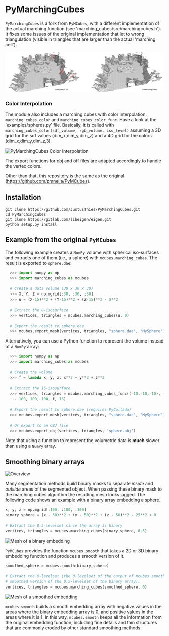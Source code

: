 # PyMarchingCubes

`PyMarchingCubes` is a fork from `PyMCubes`, with a different implementation of the actual marching function (see 'marching_cubes/src/marchingcubes.h').
It fixes some issues of the original implementation that let to wrong triangulation (visible in triangles that are larger than the actual 'marching cell').

![Mesh of PyMCubes and PyMarchingCubes](images/comparison.jpeg "Marching cubes using PyMCubes and PyMarchingCubes")

### Color Interpolation
The module also includes a marching cubes with color interpolation:
``` marching_cubes_color ``` and ``` marching_cubes_color_func ```.
Have a look at the 'examples/spheres.py' file.
Basically, it is called with ``` marching_cubes_color(sdf_volume, rgb_volume, iso_level) ``` assuming a 3D grid for the sdf values (dim_x,dim_y,dim_z) and a 4D grid for the colors (dim_x,dim_y,dim_z,3).

![PyMarchingCubes Color Interpolation](images/mc_colors.jpg "Marching cubes with color interpolation.")

The export functions for obj and off files are adapted accordingly to handle the vertex colors.

Other than that, this repository is the same as the original (https://github.com/pmneila/PyMCubes).

## Installation

```
git clone https://github.com/JustusThies/PyMarchingCubes.git
cd PyMarchingCubes
git clone https://gitlab.com/libeigen/eigen.git
python setup.py install
```



## Example from the original `PyMCubes`

The following example creates a `NumPy` volume with spherical iso-surfaces and
extracts one of them (i.e., a sphere) with `mcubes.marching_cubes`. The result
is exported to `sphere.dae`:

```Python
  >>> import numpy as np
  >>> import marching_cubes as mcubes

  # Create a data volume (30 x 30 x 30)
  >>> X, Y, Z = np.mgrid[:30, :30, :30]
  >>> u = (X-15)**2 + (Y-15)**2 + (Z-15)**2 - 8**2

  # Extract the 0-isosurface
  >>> vertices, triangles = mcubes.marching_cubes(u, 0)

  # Export the result to sphere.dae
  >>> mcubes.export_mesh(vertices, triangles, "sphere.dae", "MySphere")
```

Alternatively, you can use a Python function to represent the volume instead of
a `NumPy` array:

```Python
  >>> import numpy as np
  >>> import marching_cubes as mcubes

  # Create the volume
  >>> f = lambda x, y, z: x**2 + y**2 + z**2

  # Extract the 16-isosurface
  >>> vertices, triangles = mcubes.marching_cubes_func((-10,-10,-10), (10,10,10),
  ... 100, 100, 100, f, 16)

  # Export the result to sphere.dae (requires PyCollada)
  >>> mcubes.export_mesh(vertices, triangles, "sphere.dae", "MySphere")

  # Or export to an OBJ file
  >>> mcubes.export_obj(vertices, triangles, 'sphere.obj')
```

Note that using a function to represent the volumetric data is **much** slower
than using a `NumPy` array.

## Smoothing binary arrays

![Overview](images/smoothing_overview.png "Overview of mcubes.smooth")

Many segmentation methods build binary masks to separate _inside_ and _outside_
areas of the segmented object. When passing these binary mask to the marching
cubes algorithm the resulting mesh looks jagged. The following code shows an
example with a binary array embedding a sphere.
```Python
x, y, z = np.mgrid[:100, :100, :100]
binary_sphere = (x - 50)**2 + (y - 50)**2 + (z - 50)**2 - 25**2 < 0

# Extract the 0.5-levelset since the array is binary
vertices, triangles = mcubes.marching_cubes(binary_sphere, 0.5)
```
![Mesh of a binary embedding](images/binary.jpg "Marching cubes with a binary embedding")

`PyMCubes` provides the function `mcubes.smooth` that takes a 2D or 3D binary
embedding function and produces a smooth version of it.
```Python
smoothed_sphere = mcubes.smooth(binary_sphere)

# Extract the 0-levelset (the 0-levelset of the output of mcubes.smooth is the
# smoothed version of the 0.5-levelset of the binary array).
vertices, triangles = mcubes.marching_cubes(smoothed_sphere, 0)
```
![Mesh of a smoothed embedding](images/smooth.jpg "Marching cubes after smoothing the binary embedding")

`mcubes.smooth` builds a smooth embedding array with negative values in the
areas where the binary embedding array is 0, and positive values in the areas
where it is 1. In this way, `mcubes.smooth` keeps all the information from the
original embedding function, including fine details and thin structures that
are commonly eroded by other standard smoothing methods.
